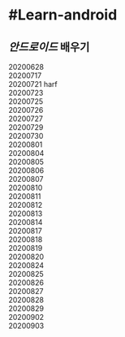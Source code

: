 #Learn-android
================
**_안드로이드_ 배우기**
-------------------
20200628  
20200717  
20200721 harf  
20200723  
20200725  
20200726  
20200727  
20200729  
20200730  
20200801  
20200804  
20200805  
20200806  
20200807  
20200810  
20200811  
20200812  
20200813  
20200814  
20200817  
20200818  
20200819  
20200820  
20200824  
20200825  
20200826  
20200827  
20200828  
20200829  
20200902  
20200903
